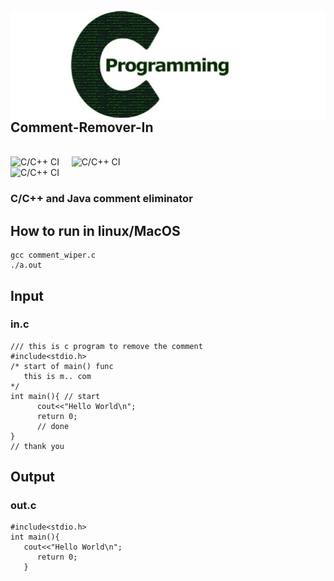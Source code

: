 <img align="right" src="https://raw.githubusercontent.com/yaduvanshi777/Comment-Remover-in-C/main/temp/c-logo.png">

## Comment-Remover-In
<br>![C/C++ CI](https://github.com/yaduvanshi777/Comment-Remover-in-C/workflows/C/C++%20CI/badge.svg) &nbsp;&nbsp;&nbsp;&nbsp;![C/C++ CI](https://github.com/yaduvanshi777/Comment-Remover-in-C/workflows/C/C++%20CI/badge.svg?branch=main&event=issues)
<br>![C/C++ CI](https://github.com/yaduvanshi777/Comment-Remover-in-C/workflows/C/C++%20CI/badge.svg?branch=main&event=release)




### C/C++ and Java comment eliminator

## How to run in linux/MacOS
```
gcc comment_wiper.c
./a.out
```
 
 ## Input 
 ### in.c
 
    /// this is c program to remove the comment
    #include<stdio.h>
    /* start of main() func
       this is m.. com
    */
    int main(){	// start
	      cout<<"Hello World\n";
	      return 0;
	      // done 
    }
    // thank you
    
    
  ## Output
  ### out.c
  
    #include<stdio.h>
    int main(){
       cout<<"Hello World\n";
	      return 0;
	   }
